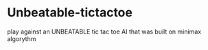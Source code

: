 # Unbeatable-tictactoe
play against an UNBEATABLE tic tac toe AI that was built on minimax algorythm
